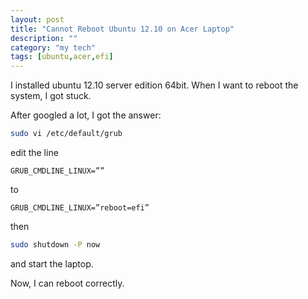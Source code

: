 ```yaml
---
layout: post
title: "Cannot Reboot Ubuntu 12.10 on Acer Laptop"
description: ""
category: "my tech" 
tags: [ubuntu,acer,efi]
---
```


I installed ubuntu 12.10 server edition 64bit. When I want to reboot the system, I got stuck. 

After googled a lot, I got the answer:

```bash
sudo vi /etc/default/grub
```

<!--more-->

edit the line

```vim
GRUB_CMDLINE_LINUX=””
```
to

```vim
GRUB_CMDLINE_LINUX=”reboot=efi”
```
then

```bash
sudo shutdown -P now
```
and start the laptop.

Now, I can reboot correctly.
